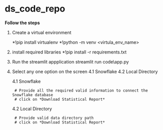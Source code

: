 # ds_code_repo
**Follow the steps**
1. Create a virtual environment

    *!pip install virtualenv
    *!python -m venv <virtula_env_name>

2. install required libraries
    *!pip install -r requirements.txt
3. Run the streamlit appplication
    streamlit run code\app.py
4. Select any one option on the screen
    4.1 Snowflake
    4.2 Local Directory

    4.1 Snowflake

        # Provide all the required valid information to connect the Snowflake database
        # click on *Download Statistical Report*


    4.2 Local Directory

        # Provide valid data directory path
        # click on *Download Statistical Report*